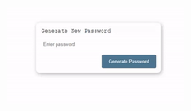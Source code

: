 <h1 align="center">
    <img src="img/password-generator-preview.gif" alt="password generator gif">
</h1>